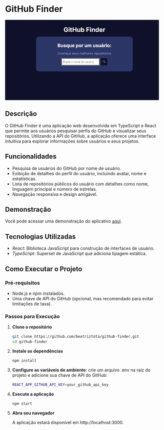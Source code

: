 # GitHub Finder

![GitHub Finder](src/img/github-finder.PNG)

## Descrição

O GitHub Finder é uma aplicação web desenvolvida em TypeScript e React que permite aos usuários pesquisar perfis do GitHub e visualizar seus repositórios. Utilizando a API do GitHub, a aplicação oferece uma interface intuitiva para explorar informações sobre usuários e seus projetos.

## Funcionalidades

- Pesquisa de usuários do GitHub por nome de usuário.
- Exibição de detalhes do perfil do usuário, incluindo avatar, nome e estatísticas.
- Lista de repositórios públicos do usuário com detalhes como nome, linguagem principal e número de estrelas.
- Navegação responsiva e design amigável.

## Demonstração

Você pode acessar uma demonstração do aplicativo [aqui]().

## Tecnologias Utilizadas

- *React*: Biblioteca JavaScript para construção de interfaces de usuário.
- *TypeScript*: Superset de JavaScript que adiciona tipagem estática.


## Como Executar o Projeto

### Pré-requisitos

- Node.js e npm instalados.
- Uma chave de API do GitHub (opcional, mas recomendado para evitar limitações de taxa).

### Passos para Execução

1. **Clone o repositório**

   ```bash
   git clone https://github.com/beatriztota/github-finder.git
   cd github-finder

2. **Instale as dependências**

   ```bash
   npm install

3. **Configure as variáveis de ambiente**:
crie um arquivo .env na raiz do projeto e adicione sua chave de API do GitHub:

    ```bash
    REACT_APP_GITHUB_API_KEY=your_github_api_key

4. **Execute a aplicação**

   ```bash
   npm start

5. **Abra seu navegador**

   A aplicação estará disponível em http://localhost:3000.
 
